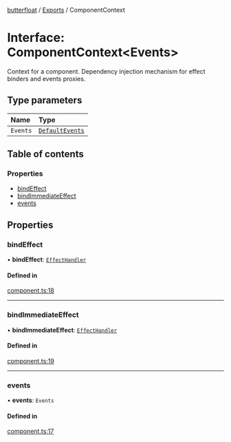 [butterfloat](../README.md) / [Exports](../modules.md) / ComponentContext

# Interface: ComponentContext\<Events\>

Context for a component. Dependency injection mechanism for
effect binders and events proxies.

## Type parameters

| Name | Type |
| :------ | :------ |
| `Events` | [`DefaultEvents`](../modules.md#defaultevents) |

## Table of contents

### Properties

- [bindEffect](ComponentContext.md#bindeffect)
- [bindImmediateEffect](ComponentContext.md#bindimmediateeffect)
- [events](ComponentContext.md#events)

## Properties

### bindEffect

• **bindEffect**: [`EffectHandler`](../modules.md#effecthandler)

#### Defined in

[component.ts:18](https://github.com/WorldMaker/butterfloat/blob/75c28b8/component.ts#L18)

___

### bindImmediateEffect

• **bindImmediateEffect**: [`EffectHandler`](../modules.md#effecthandler)

#### Defined in

[component.ts:19](https://github.com/WorldMaker/butterfloat/blob/75c28b8/component.ts#L19)

___

### events

• **events**: `Events`

#### Defined in

[component.ts:17](https://github.com/WorldMaker/butterfloat/blob/75c28b8/component.ts#L17)
